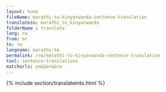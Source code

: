 ```yaml
---
layout: home
fileName: marathi-to-kinyarwanda-sentence-translation
translatein: marathi_to_kinyarwanda
folderName : translate
lang: rw
from: mr
to: rw
langname: marathi-to
permalink: /rw/marathi-to-kinyarwanda-sentence-translation
tool: sentence-translations
matchurls: en&&mr&&rw
---
```

{% include section/translateinto.html %}
